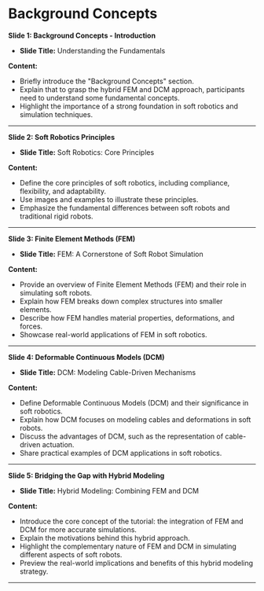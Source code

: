 # Background Concepts

**Slide 1: Background Concepts - Introduction**

- **Slide Title:** Understanding the Fundamentals

**Content:**
- Briefly introduce the "Background Concepts" section.
- Explain that to grasp the hybrid FEM and DCM approach, participants need to understand some fundamental concepts.
- Highlight the importance of a strong foundation in soft robotics and simulation techniques.

---
**Slide 2: Soft Robotics Principles**

- **Slide Title:** Soft Robotics: Core Principles

**Content:**
- Define the core principles of soft robotics, including compliance, flexibility, and adaptability.
- Use images and examples to illustrate these principles.
- Emphasize the fundamental differences between soft robots and traditional rigid robots.
---

**Slide 3: Finite Element Methods (FEM)**

- **Slide Title:** FEM: A Cornerstone of Soft Robot Simulation

**Content:**
- Provide an overview of Finite Element Methods (FEM) and their role in simulating soft robots.
- Explain how FEM breaks down complex structures into smaller elements.
- Describe how FEM handles material properties, deformations, and forces.
- Showcase real-world applications of FEM in soft robotics.

---

**Slide 4: Deformable Continuous Models (DCM)**

- **Slide Title:** DCM: Modeling Cable-Driven Mechanisms

**Content:**
- Define Deformable Continuous Models (DCM) and their significance in soft robotics.
- Explain how DCM focuses on modeling cables and deformations in soft robots.
- Discuss the advantages of DCM, such as the representation of cable-driven actuation.
- Share practical examples of DCM applications in soft robotics.

---

**Slide 5: Bridging the Gap with Hybrid Modeling**

- **Slide Title:** Hybrid Modeling: Combining FEM and DCM

**Content:**
- Introduce the core concept of the tutorial: the integration of FEM and DCM for more accurate simulations.
- Explain the motivations behind this hybrid approach.
- Highlight the complementary nature of FEM and DCM in simulating different aspects of soft robots.
- Preview the real-world implications and benefits of this hybrid modeling strategy.

---
